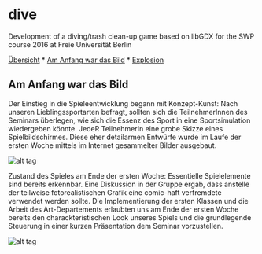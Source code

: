 # dive
Development of a diving/trash clean-up game based on libGDX for the SWP course 2016 at Freie Universität Berlin

[Übersicht](#uebersicht)
    * [Am Anfang war das Bild](#firstWeek)
    * [Explosion](#secondWeek)

## Am Anfang war das Bild

Der Einstieg in die Spieleentwicklung begann mit Konzept-Kunst: Nach unseren Lieblingssportarten befragt, sollten sich die TeilnehmerInnen des Seminars überlegen, wie sich die Essenz des Sport in eine Sportsimulation wiedergeben könnte. JedeR TeilnehmerIn eine grobe Skizze eines Spielbildschirmes. Diese eher detailarmen Entwürfe wurde im Laufe der ersten Woche mittels im Internet gesammelter Bilder ausgebaut.

![alt tag](https://github.com/NummerEins/dive/blob/master/BearbeiterterTaucher.png)

Zustand des Spieles am Ende der ersten Woche: Essentielle Spielelemente sind bereits erkennbar. Eine Diskussion in der Gruppe ergab, dass anstelle der teilweise fotorealistischen Grafik eine comic-haft verfremdete verwendet werden sollte. Die Implementierung der ersten Klassen und die Arbeit des Art-Departements erlaubten uns am Ende der ersten Woche bereits den charackteristischen Look unseres Spiels und die grundlegende Steuerung in einer kurzen Präsentation dem Seminar vorzustellen.

![alt tag](https://github.com/tonnrueter/dive/blob/master/schwimmerUndEnten.png)
